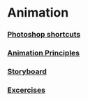 # Animation

### <a href="content/photoshop">Photoshop shortcuts</a>
### <a href="content/principles">Animation Principles</a>
### <a href="content/storyboard">Storyboard</a>
### <a href="content/excercises">Excercises</a>
